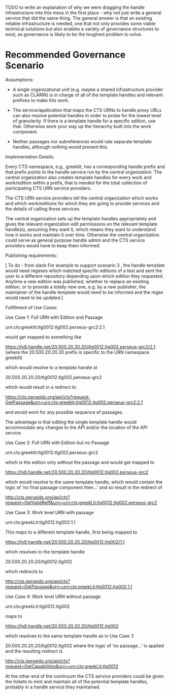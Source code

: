 
 TODO  to write an explanation of why we were dragging the handle infrastructure into this mess 
 in the first place - why not just write a general service that did the same thing. The general answer 
 is that an existing reliable infrastructure is needed, one that not only provides some viable technical 
 solutions but also  enables a variety of governance structures to exist, as governance is likely to be 
 the toughest problem to solve.

# Recommended Governance Scenario

Assumptions:

* A single organizational unit (e.g. maybe a shared infrastructure provider such as CLARIN) is in charge of all 
of the template handles and relevant prefixes to make this work. 

* The service/application that maps the CTS URNs to handle proxy URLs can also resolve potential  handles in order 
to probe for the lowest level of granularity. If there is a template handle for a specific edition, 
use that. Otherwise work your way up the hierarchy built into the work component.

* Neither passages nor subreferences would rate separate template handles, although nothing would prevent this.

Implementation Details:

Every CTS namespace, e.g., greeklit, has a corresponding handle prefix and that prefix points to the handle service
run by the central organization. The central organization also creates template handles for every work and work/edition 
within a prefix, that is needed for the total collection of participating CTS URN service providers. 

The CTS URN service providers tell the central organization which works and which work/editions for which they are going to
provide services and the details of calling those services. 

The central organization sets up the template handles appropriately and gives the relevant organization edit permissions 
on the relevant template handle(s), assuming they want it, which means they want to understand how it works and maintain it 
over time. Otherwise the central organization could serve as general purpose handle admin and the CTS service providers would have 
to keep them informed. 

Publishing requirements:

 [ To do - from slack For example to support scenario 3 , the handle template would need regexes which matched specific editions of a text and sent the user to a different repository depending upon which edition they requested.  Anytime a new edition was published,  whether to replace an existing edition, or to provide a totally new one, e.g. by a new publisher, the maintainer of the handle template would need to be informed and the regex would need to be updated.]

Fulfillment of Use Cases:

Use Case 1: Full URN with Edition and Passage

urn:cts:greeklit:tlg0012.tlg002.perseus-grc2:2.1

would get mapped to something like

https://hdl.handle.net/20.500.20.20.20/tlg0012.tlg002.perseus-grc2/2.1 (where the 20.500.20.20.20 prefix is specific to the
URN namespace greeklit)

which would resolve to a template handle at

20.500.20.20.20/tlg0012.tlg002.perseus-grc2

which would result in a redirect to

https://cts.perseids.org/api/cts?request-GetPassage&urn=urn:cts:greeklit:tlg0012.tlg002.perseus-grc2:2.1

and would work for any possible sequence of passages. 

The advantage is that editing the single template handle would accommodate any changes to the API and/or the 
location of the API service.

Use Case 2: Full URN with Edition but no Passage

urn:cts:greeklit:tlg0012.tlg002.perseus-grc2

which is the edition only without the passage and would get mapped to

https://hdl.handle.net/20.500.20.20.20/tlg0012.tlg002.perseus-grc2

which would resolve to the same template handle, which would contain the logic of ‘no final passage component then...’ 
and so result in the redirect of

http://cts.perseids.org/api/cts?request=GetValidReff&urn=urn:cts:greekLit:tlg0012.tlg002.perseus-grc2

Use Case 3: Work level URN with passage

urn:cts:greekLit:tlg0012.tlg002:1.1

This maps to a different template handle, first being mapped to

https://hdl.handle.net/20.500.20.20.20/tlg0012.tlg002/1.1

which resolves to the template handle

20.500.20.20.20/tlg0012.tlg002

which redirects to

http://cts.perseids.org/api/cts?request=GetPassage&urn=urn:cts:greekLit:tlg0012.tlg002:1.1

Use Case 4: Work level URN without passage

urn:cts:greekLit:tlg0012.tlg002

maps to

https://hdl.handle.net/20.500.20.20.20/tlg0012.tlg002

which resolves to the same template handle as in Use Case 3

20.500.20.20.20/tlg0012.tlg002 where the logic of ‘no passage...’ is applied and the resulting redirect is

http://cts.perseids.org/api/cts?request=GetCapabilities&urn=urn:cts:greekLit:tlg0012




At the other end of the continuum the CTS service providers could be given the tickets to mint and 
maintain all of the potential template handles, probably in a handle service they maintained.
